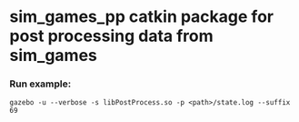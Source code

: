 # sim_games_pp catkin package for post processing data from sim_games


### Run example:
~~~
gazebo -u --verbose -s libPostProcess.so -p <path>/state.log --suffix 69
~~~

